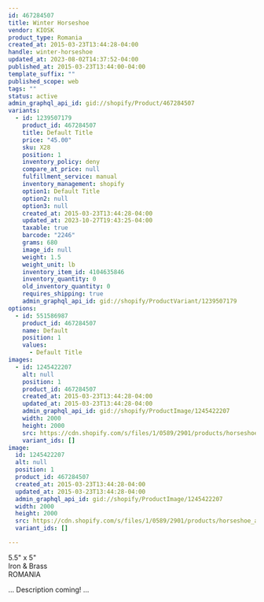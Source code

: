 ```yaml
---
id: 467284507
title: Winter Horseshoe
vendor: KIOSK
product_type: Romania
created_at: 2015-03-23T13:44:28-04:00
handle: winter-horseshoe
updated_at: 2023-08-02T14:37:52-04:00
published_at: 2015-03-23T13:44:00-04:00
template_suffix: ""
published_scope: web
tags: ""
status: active
admin_graphql_api_id: gid://shopify/Product/467284507
variants:
  - id: 1239507179
    product_id: 467284507
    title: Default Title
    price: "45.00"
    sku: X28
    position: 1
    inventory_policy: deny
    compare_at_price: null
    fulfillment_service: manual
    inventory_management: shopify
    option1: Default Title
    option2: null
    option3: null
    created_at: 2015-03-23T13:44:28-04:00
    updated_at: 2023-10-27T19:43:25-04:00
    taxable: true
    barcode: "2246"
    grams: 680
    image_id: null
    weight: 1.5
    weight_unit: lb
    inventory_item_id: 4104635846
    inventory_quantity: 0
    old_inventory_quantity: 0
    requires_shipping: true
    admin_graphql_api_id: gid://shopify/ProductVariant/1239507179
options:
  - id: 551586987
    product_id: 467284507
    name: Default
    position: 1
    values:
      - Default Title
images:
  - id: 1245422207
    alt: null
    position: 1
    product_id: 467284507
    created_at: 2015-03-23T13:44:28-04:00
    updated_at: 2015-03-23T13:44:28-04:00
    admin_graphql_api_id: gid://shopify/ProductImage/1245422207
    width: 2000
    height: 2000
    src: https://cdn.shopify.com/s/files/1/0589/2901/products/horseshoe_af230ee7-e4b8-4e12-ab8e-6dd8b33d493e.jpeg?v=1427132668
    variant_ids: []
image:
  id: 1245422207
  alt: null
  position: 1
  product_id: 467284507
  created_at: 2015-03-23T13:44:28-04:00
  updated_at: 2015-03-23T13:44:28-04:00
  admin_graphql_api_id: gid://shopify/ProductImage/1245422207
  width: 2000
  height: 2000
  src: https://cdn.shopify.com/s/files/1/0589/2901/products/horseshoe_af230ee7-e4b8-4e12-ab8e-6dd8b33d493e.jpeg?v=1427132668
  variant_ids: []

---
```


5.5" x 5"  
Iron & Brass  
ROMANIA

... Description coming! ...